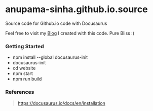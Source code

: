 # anupama-sinha.github.io.source
Source code for Github.io code with Docusaurus

Feel free to visit my [Blog](https://anupama-sinha.github.io/welcome) I created with this code. Pure Bliss :)


### Getting Started
* npm install --global docusaurus-init
* docusaurus-init
* cd website
* npm start
* npm run build

### References
> https://docusaurus.io/docs/en/installation
